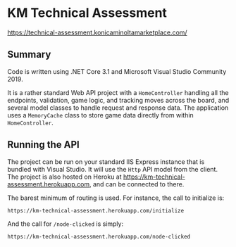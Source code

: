 # KM Technical Assessment

https://technical-assessment.konicaminoltamarketplace.com/

## Summary
Code is written using .NET Core 3.1 and Microsoft Visual Studio Community 2019.

It is a rather standard Web API project with a `HomeController` handling all the endpoints, validation, game logic, and tracking moves across the board, and several model classes to handle request and response data. The application uses a `MemoryCache` class to store game data directly from within `HomeController`.

## Running the API
The project can be run on your standard IIS Express instance that is bundled with Visual Studio. It will use the `Http` API model from the client. The project is also hosted on Heroku at https://km-technical-assessment.herokuapp.com, and can be connected to there.

The barest minimum of routing is used. For instance, the call to initialize is:

    https://km-technical-assessment.herokuapp.com/initialize

And the call for `/node-clicked` is simply:

    https://km-technical-assessment.herokuapp.com/node-clicked
